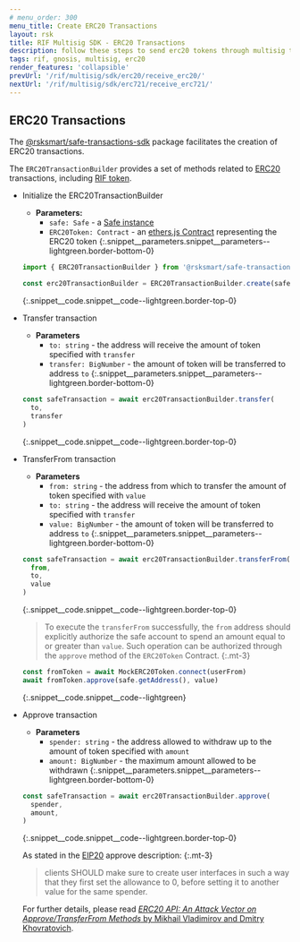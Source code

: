 ```yaml
---
# menu_order: 300
menu_title: Create ERC20 Transactions
layout: rsk
title: RIF Multisig SDK - ERC20 Transactions
description: follow these steps to send erc20 tokens through multisig transactions
tags: rif, gnosis, multisig, erc20
render_features: 'collapsible'
prevUrl: '/rif/multisig/sdk/erc20/receive_erc20/'
nextUrl: '/rif/multisig/sdk/erc721/receive_erc721/'
---
```


## ERC20 Transactions

The [@rsksmart/safe-transactions-sdk](https://github.com/rsksmart/safe-transactions-sdk) package facilitates the creation of ERC20 transactions.

The `ERC20TransactionBuilder` provides a set of methods related to [ERC20](https://eips.ethereum.org/EIPS/eip-20) transactions, including [RIF token](https://developers.rsk.co/rif/token/).

[](#top "collapsible")
- Initialize the ERC20TransactionBuilder
  * **Parameters:**
    - `safe: Safe` - a [Safe instance](https://github.com/gnosis/safe-core-sdk/blob/main/packages/safe-core-sdk/src/Safe.ts)
    - `ERC20Token: Contract` - an [ethers.js Contract](https://docs.ethers.io/v5/api/contract/contract/) representing the ERC20 token
  {:.snippet__parameters.snippet__parameters--lightgreen.border-bottom-0}

  ```ts
  import { ERC20TransactionBuilder } from '@rsksmart/safe-transactions-sdk'

  const erc20TransactionBuilder = ERC20TransactionBuilder.create(safe, ERC20Token)
  ```
  {:.snippet__code.snippet__code--lightgreen.border-top-0}

- Transfer transaction
  * **Parameters**
    - `to: string` - the address will receive the amount of token specified with `transfer`
    - `transfer: BigNumber` - the amount of token will be transferred to address `to`
  {:.snippet__parameters.snippet__parameters--lightgreen.border-bottom-0}

  ```ts
  const safeTransaction = await erc20TransactionBuilder.transfer(
    to,
    transfer
  )
  ```
  {:.snippet__code.snippet__code--lightgreen.border-top-0}

- TransferFrom transaction
  * **Parameters**
    - `from: string` - the address from which to transfer the amount of token specified with `value`
    - `to: string` - the address will receive the amount of token specified with `transfer`
    - `value: BigNumber` - the amount of token will be transferred to address `to`
  {:.snippet__parameters.snippet__parameters--lightgreen.border-bottom-0}

  ```ts
  const safeTransaction = await erc20TransactionBuilder.transferFrom(
    from,
    to,
    value
  )
  ```
  {:.snippet__code.snippet__code--lightgreen.border-top-0}

  > To execute the `transferFrom` successfully, the `from` address should explicitly authorize the safe account to spend an amount equal to or greater than `value`. Such operation can be authorized through the `approve` method of the `ERC20Token` Contract.
  {:.mt-3}

  ```ts
  const fromToken = await MockERC20Token.connect(userFrom)
  await fromToken.approve(safe.getAddress(), value)
  ```
  {:.snippet__code.snippet__code--lightgreen}

- Approve transaction
  * **Parameters**
    - `spender: string` - the address allowed to withdraw up to the amount of token specified with `amount`
    - `amount: BigNumber` - the maximum amount allowed to be withdrawn
  {:.snippet__parameters.snippet__parameters--lightgreen.border-bottom-0}

  ```ts
  const safeTransaction = await erc20TransactionBuilder.approve(
    spender,
    amount,
  )
  ```
  {:.snippet__code.snippet__code--lightgreen.border-top-0}

  As stated in the [EIP20](https://eips.ethereum.org/EIPS/eip-20#methods) approve description:
  {:.mt-3}

  > clients SHOULD make sure to create user interfaces in such a way that they first set the allowance to 0, before setting it to another value for the same spender.

  For further details, please read [*ERC20 API: An Attack Vector on Approve/TransferFrom Methods* by Mikhail Vladimirov and Dmitry Khovratovich](https://docs.google.com/document/d/1YLPtQxZu1UAvO9cZ1O2RPXBbT0mooh4DYKjA_jp-RLM/).
